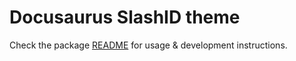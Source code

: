 # Docusaurus SlashID theme

Check the package [README](packages/docusaurus-theme-slashid/README.md) for usage & development instructions.
